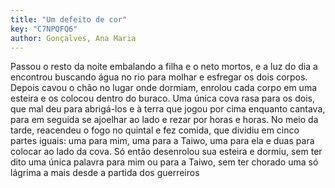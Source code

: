 ```yaml
---
title: "Um defeito de cor"
key: "C7NPQFQ6"
author: Gonçalves, Ana Maria
---
```

<div data-schema-version="8"><p>Passou o resto da noite embalando a filha e o neto mortos, e a luz do dia a encontrou buscando água no rio para molhar e esfregar os dois corpos. Depois cavou o chão no lugar onde dormiam, enrolou cada corpo em uma esteira e os colocou dentro do buraco. Uma única cova rasa para os dois, que mal deu para abrigá-los e à terra que jogou por cima enquanto cantava, para em seguida se ajoelhar ao lado e rezar por horas e horas. No meio da tarde, reacendeu o fogo no quintal e fez comida, que dividiu em cinco partes iguais: uma para mim, uma para a Taiwo, uma para ela e duas para colocar ao lado da cova. Só então desenrolou sua esteira e dormiu, sem ter dito uma única palavra para mim ou para a Taiwo, sem ter chorado uma só lágrima a mais desde a partida dos guerreiros</p> </div>
